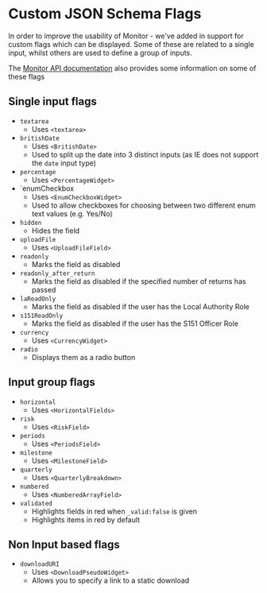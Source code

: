 # Custom JSON Schema Flags

In order to improve the usability of Monitor - we've added in support for custom flags
which can be displayed. Some of these are related to a single input, whilst others are
used to define a group of inputs.

The [Monitor API documentation](https://github.com/homes-england/monitor-api) also provides some information on some of these flags

## Single input flags

- `textarea`
  - Uses `<textarea>`
- `britishDate`
  - Uses `<BritishDate>`
  - Used to split up the date into 3 distinct inputs (as IE does not support the `date` input type)
- `percentage`
  - Uses `<PercentageWidget>`
- `enumCheckbox
  - Uses `<EnumCheckboxWidget>`
  - Used to allow checkboxes for choosing between two different enum text values (e.g. Yes/No)
- `hidden`
  - Hides the field
- `uploadFile`
  - Uses `<UploadFileField>`
- `readonly`
  - Marks the field as disabled
- `readonly_after_return`
  - Marks the field as disabled if the specified number of returns has passed
- `laReadOnly`
  - Marks the field as disabled if the user has the Local Authority Role
- `s151ReadOnly`
  - Marks the field as disabled if the user has the S151 Officer Role
- `currency`
  - Uses `<CurrencyWidget>`
- `radio`
  - Displays them as a radio button

## Input group flags

- `horizontal`
  - Uses `<HorizontalFields>`
- `risk`
  - Uses `<RiskField>`
- `periods`
  - Uses `<PeriodsField>`
- `milestone`
  - Uses `<MilestoneField>`
- `quarterly`
  - Uses `<QuarterlyBreakdown>`
- `numbered`
  - Uses `<NumberedArrayField>`
- `validated`
  - Highlights fields in red when `_valid:false` is given
  - Highlights items in red by default

## Non Input based flags

- `downloadURI`
  - Uses `<DownloadPseudoWidget>`
  - Allows you to specify a link to a static download
